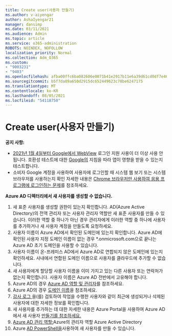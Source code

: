 ```yaml
---
title: Create user(사용자 만들기)
ms.author: v-aiyengar
author: AshaIyengar21
manager: dansimp
ms.date: 03/11/2021
ms.audience: Admin
ms.topic: article
ms.service: o365-administration
ROBOTS: NOINDEX, NOFOLLOW
localization_priority: Normal
ms.collection: Adm_O365
ms.custom:
- "9003231"
- "9403"
ms.openlocfilehash: afba00ffc6ba082606e0071b41e2917b11e6a39d61cd0df7e468f0238f2ed8e8
ms.sourcegitcommit: b5f7da89a650d2915dc652449623c78be6247175
ms.translationtype: MT
ms.contentlocale: ko-KR
ms.lasthandoff: 08/05/2021
ms.locfileid: "54118750"
---
```

# <a name="create-user"></a>Create user(사용자 만들기)

**공지 사항:**

- [2021년 1월 4일부터 Google에서 WebView](/azure/active-directory/external-identities/google-federation#deprecation-of-webview-sign-in-support) 로그인 지원 사용이 더 이상 사용 안 됩니다. 호환성 테스트에 대한 [Google의](https://go.microsoft.com/fwlink/?linkid=2157323) 지침을 따라 앱이 영향을 받을 수 있는지 테스트합니다.
- 소비자 Google 계정을 사용하여 사용자에 로그인할 때 시스템 웹 보기 또는 시스템 브라우저를 사용하는지 확인 자세한 내용은 [Chrome 브라우저만 사용하여 응용 프로그램에 로그인하는 문제](/office365/troubleshoot/miscellaneous/chrome-behavior-affects-applications)를 참조하세요.

**Azure AD 디렉터리에서 새 사용자를 생성할 수 없습니다.**

1. 새 표준 사용자를 생성할 권한이 있는지 확인합니다. AD(Azure Active Directory)의 전역 관리자 또는 사용자 관리자 역할만 새 표준 사용자를 만들 수 있습니다. 이러한 역할 중 하나가 아닌 경우 관리자에게 이러한 역할 중 하나에 사용자를 추가하거나 새 사용자 계정을 만들도록 요청하세요.
1. 사용자 이름이 Azure AD에서 확인된 도메인에 있는지 확인합니다. Azure AD에 확인된 사용자 지정 도메인 이름이 없는 경우 *.onmicrosoft.com으로 끝나는 Azure AD 초기 도메인을 사용할 수 있습니다.
1. 사용자 이름이 온-프레미스 AD에서 Azure AD로 연합되지 않은 도메인에 있는지 확인하세요. 사내에서 연합된 도메인 이름으로 사용자를 클라우드에 추가할 수 없습니다.
1. 새 사용자에게 할당할 사용자 이름을 이미 가지고 있는 다른 사용자 또는 연락처가 없는지 확인합니다. 사용자 이름은 Azure AD 전반에서 고유해야 합니다.
1. Azure AD의 경우 [Azure AD 역할 및 관리자](https://portal.azure.com/#blade/Microsoft_AAD_IAM/ActiveDirectoryMenuBlade/RolesAndAdministrators)를 참조하세요.
1. Azure AD의 경우 [도메인 이름](https://portal.azure.com/#blade/Microsoft_AAD_IAM/ActiveDirectoryMenuBlade/RolesAndAdministrators)을 참조하세요.
1. [감사 로그 ](https://portal.azure.com/#blade/Microsoft_AAD_IAM/ActiveDirectoryMenuBlade/RolesAndAdministrators)을(를) 검토하여 작업을 수행한 사용자와 같이 최근에 생성되거나 삭제된 사용자에 대한 자세한 정보를 확인합니다.
1. 새 사용자를 추가하는 데 대한 자세한 내용은 Azure Portal을 사용하여 Azure AD에서 새 사용자 [만들기를 참조하세요.](/azure/active-directory/active-directory-users-create-azure-portal)
1. [Azure AD 관리 역할:](/azure/active-directory/active-directory-assign-admin-roles)Azure의 관리자 역할 Azure Active Directory
1. Azure [AD PowerShell을](/powershell/module/azuread/new-azureaduser?view=azureadps-2.0)사용하여 새 사용자를 만들 수 있습니다.
